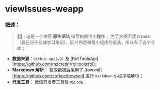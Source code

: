 # viewIssues-weapp

### 概述：

> 🤣🤣 : 这是一个使用 **原生语法** 编写的微信小程序 ，为了方便阅读 issues （自己用于存储学习笔记），同时熟悉微信小程序的语法，所以有了这个仓库；

- **数据来源**：`Github api(v3)` 及 [RollToolsApi][https://github.com/mzcretin/rolltoolsapi];
- **Markdown 解析**： 获取数据后采用了 [towxml][https://github.com/sbfkcel/towxml] 进行 `markdown` 小程序端解析；
- **开发工具**： 微信开发者工具及 `VSCode`；
